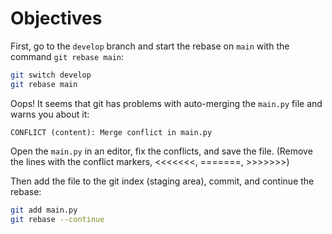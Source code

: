 # Objectives

First, go to the `develop` branch and start the rebase on `main` with the command `git rebase main`:

```bash
git switch develop
git rebase main
```

Oops! It seems that git has problems with auto-merging the `main.py` file and warns you about it:

```plaintext
CONFLICT (content): Merge conflict in main.py
```

Open the `main.py` in an editor, fix the conflicts, and save the file. (Remove the lines with the conflict markers, <<<<<<<, =======, >>>>>>>)

Then add the file to the git index (staging area), commit, and continue the rebase:

```bash
git add main.py
git rebase --continue
```
